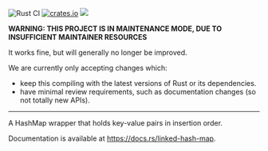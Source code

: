 ![Rust CI](https://github.com/contain-rs/linked-hash-map/workflows/Rust/badge.svg?branch=master) [![crates.io](https://img.shields.io/crates/v/linked-hash-map.svg)](https://crates.io/crates/linked-hash-map) [![](https://docs.rs/linked-hash-map/badge.svg)](https://docs.rs/linked-hash-map)


**WARNING: THIS PROJECT IS IN MAINTENANCE MODE, DUE TO INSUFFICIENT MAINTAINER RESOURCES**

It works fine, but will generally no longer be improved.

We are currently only accepting changes which:

* keep this compiling with the latest versions of Rust or its dependencies.
* have minimal review requirements, such as documentation changes (so not totally new APIs).

------


A HashMap wrapper that holds key-value pairs in insertion order.

Documentation is available at https://docs.rs/linked-hash-map.
